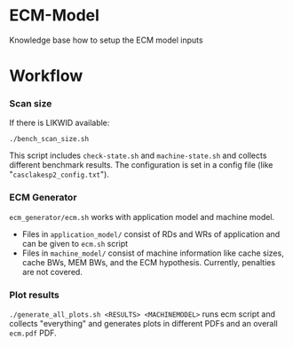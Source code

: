 # ECM-Model
Knowledge base how to setup the ECM model inputs

# Workflow
### Scan size
If there is LIKWID available:
```
./bench_scan_size.sh
```
This script includes `check-state.sh` and `machine-state.sh` and collects different benchmark results.
The configuration is set in a config file (like "`casclakesp2_config.txt`").


### ECM Generator
`ecm_generator/ecm.sh` works with application model and machine model.
- Files in `application_model/` consist of RDs and WRs of application and can be given to `ecm.sh` script
- Files in `machine_model/` consist of machine information like cache sizes, cache BWs, MEM BWs, and the ECM hypothesis.
  Currently, penalties are not covered.

### Plot results
`./generate_all_plots.sh <RESULTS> <MACHINEMODEL>` runs ecm script and collects "everything" and generates plots in different PDFs and an overall `ecm.pdf` PDF.

